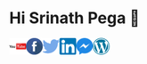 # Hi Srinath Pega 👋 

<a href="https://youtube.com/SrinathPegaCRM">
  <img align="left" alt="Srinath Pega" width="30px" src="https://github.com/SrinathPegaCRM/SrinathPegaCRM/blob/main/Images/youtube.svg" /></a>
<a href="https://facebook.com/SrinathPega">
  <img align="left" alt="Srinath Pega" width="30px" src="https://github.com/SrinathPegaCRM/SrinathPegaCRM/blob/main/Images/facebook.svg" /></a>
<a href="https://twitter.com/SrinathPega">
  <img align="left" alt="Srinath Pega | Twitter" width="30px" src="https://github.com/SrinathPegaCRM/SrinathPegaCRM/blob/main/Images/twitter.svg" /></a>
<a href="https://www.linkedin.com/in/srinathpega/">
  <img align="left" alt="Srinath Pega's Linkedin" width="30px" src="https://github.com/SrinathPegaCRM/SrinathPegaCRM/blob/main/Images/linkedin.svg" /></a>
<a href="https://www.linkedin.com/in/srinathpega/">
  <img align="left" alt="Srinath Pega's Linkedin" width="30px" src="https://github.com/SrinathPegaCRM/SrinathPegaCRM/blob/main/Images/messenger.svg" /></a>
<a href="https://www.linkedin.com/in/srinathpega/">
  <img align="left" alt="Srinath Pega's Linkedin" width="30px" src="https://github.com/SrinathPegaCRM/SrinathPegaCRM/blob/main/Images/wordpress.svg" /></a>



<!--
**SrinathPegaCRM/SrinathPegaCRM** is a ✨ _special_ ✨ repository because its `README.md` (this file) appears on your GitHub profile.
![](https://visitor-badge.glitch.me/badge?page_id=srinathpegacrm.srinathpegacrm)

Here are some ideas to get you started:

- 🔭 I’m currently working on ...
- 🌱 I’m currently learning ...
- 👯 I’m looking to collaborate on ...
- 🤔 I’m looking for help with ...
- 💬 Ask me about ...
- 📫 How to reach me: ...
- 😄 Pronouns: ...
- ⚡ Fun fact: ...
-->
